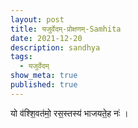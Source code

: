 ```yaml
---
layout: post
title: यजुर्वेदम्-प्रोक्षणम्-Samhita
date: 2021-12-20
description: sandhya
tags:
  - यजुर्वेदम्
show_meta: true
published: true
---
```



यो व॑श्शि॒वत॑मो॒ रस॒स्तस्य॑ भाजयते॒ह नः॑ । 
